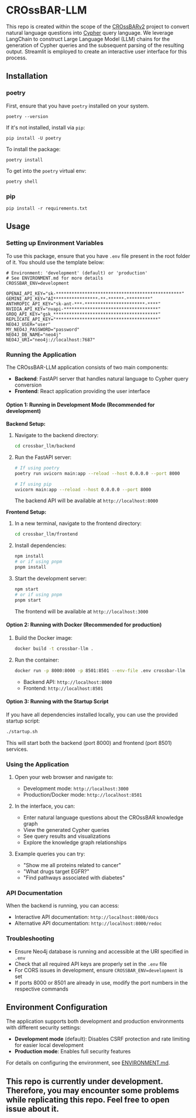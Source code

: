 # CROssBAR-LLM

This repo is created within the scope of the [CROssBARv2](https://github.com/HUBioDataLab/CROssBARv2) project to convert natural language questions into [Cypher](https://en.wikipedia.org/wiki/Cypher_(query_language)) query language. We leverage LangChain to construct Large Language Model (LLM) chains for the generation of Cypher queries and the subsequent parsing of the resulting output. Streamlit is employed to create an interactive user interface for this process.

## Installation

### poetry

First, ensure that you have `poetry` installed on your system.

```prompt
poetry --version
```

If it's not installed, install via `pip`:

```prompt
pip install -U poetry
```

To install the package:

```prompt
poetry install
```

To get into the `poetry` virtual env:

```prompt
poetry shell
```

### pip

```prompt
pip install -r requirements.txt
```

## Usage

### Setting up Environment Variables

To use this package, ensure that you have `.env` file present in the root folder of it. You should use the template below:

```env
# Environment: 'development' (default) or 'production'
# See ENVIRONMENT.md for more details
CROSSBAR_ENV=development

OPENAI_API_KEY="sk-************************************************"
GEMINI_API_KEY="AI*****************-**-******-*********"
ANTHROPIC_API_KEY="sk-ant-***-***********************-****"
NVIDIA_API_KEY="nvapi-************************************"
GROQ_API_KEY="gsk_****************************************"
REPLICATE_API_KEY="***************************************"
NEO4J_USER="user"
MY_NEO4J_PASSWORD="password"
NEO4J_DB_NAME="neo4j"
NEO4J_URI="neo4j://localhost:7687"
```

### Running the Application

The CROssBAR-LLM application consists of two main components:
- **Backend**: FastAPI server that handles natural language to Cypher query conversion
- **Frontend**: React application providing the user interface

#### Option 1: Running in Development Mode (Recommended for development)

**Backend Setup:**

1. Navigate to the backend directory:
   ```bash
   cd crossbar_llm/backend
   ```

2. Run the FastAPI server:
   ```bash
   # If using poetry
   poetry run uvicorn main:app --reload --host 0.0.0.0 --port 8000

   # If using pip
   uvicorn main:app --reload --host 0.0.0.0 --port 8000
   ```

   The backend API will be available at `http://localhost:8000`

**Frontend Setup:**

1. In a new terminal, navigate to the frontend directory:
   ```bash
   cd crossbar_llm/frontend
   ```

2. Install dependencies:
   ```bash
   npm install
   # or if using pnpm
   pnpm install
   ```

3. Start the development server:
   ```bash
   npm start
   # or if using pnpm
   pnpm start
   ```

   The frontend will be available at `http://localhost:3000`

#### Option 2: Running with Docker (Recommended for production)

1. Build the Docker image:
   ```bash
   docker build -t crossbar-llm .
   ```

2. Run the container:
   ```bash
   docker run -p 8000:8000 -p 8501:8501 --env-file .env crossbar-llm
   ```

   - Backend API: `http://localhost:8000`
   - Frontend: `http://localhost:8501`

#### Option 3: Running with the Startup Script

If you have all dependencies installed locally, you can use the provided startup script:

```bash
./startup.sh
```

This will start both the backend (port 8000) and frontend (port 8501) services.

### Using the Application

1. Open your web browser and navigate to:
   - Development mode: `http://localhost:3000`
   - Production/Docker mode: `http://localhost:8501`

2. In the interface, you can:
   - Enter natural language questions about the CROssBAR knowledge graph
   - View the generated Cypher queries
   - See query results and visualizations
   - Explore the knowledge graph relationships

3. Example queries you can try:
   - "Show me all proteins related to cancer"
   - "What drugs target EGFR?"
   - "Find pathways associated with diabetes"

### API Documentation

When the backend is running, you can access:
- Interactive API documentation: `http://localhost:8000/docs`
- Alternative API documentation: `http://localhost:8000/redoc`

### Troubleshooting

- Ensure Neo4j database is running and accessible at the URI specified in `.env`
- Check that all required API keys are properly set in the `.env` file
- For CORS issues in development, ensure `CROSSBAR_ENV=development` is set
- If ports 8000 or 8501 are already in use, modify the port numbers in the respective commands

## Environment Configuration

The application supports both development and production environments with different security settings:

- **Development mode** (default): Disables CSRF protection and rate limiting for easier local development
- **Production mode**: Enables full security features

For details on configuring the environment, see [ENVIRONMENT.md](ENVIRONMENT.md).

## This repo is currently under development. Therefore, you may encounter some problems while replicating this repo. Feel free to open issue about it.
